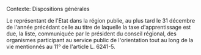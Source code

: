 Contexte: Dispositions générales

Le représentant de l'Etat dans la région publie, au plus tard le 31 décembre de l'année précédant celle au titre de laquelle la taxe d'apprentissage est due, la liste, communiquée par le président du conseil régional, des organismes participant au service public de l'orientation tout au long de la vie mentionnés au 11° de l'article L. 6241-5.